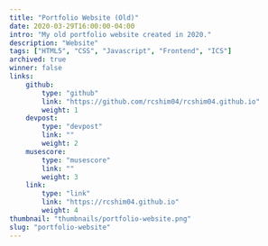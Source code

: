 ```yaml
---
title: "Portfolio Website (Old)"
date: 2020-03-29T16:00:00-04:00
intro: "My old portfolio website created in 2020."
description: "Website"
tags: ["HTML5", "CSS", "Javascript", "Frontend", "ICS"]
archived: true
winner: false
links: 
    github: 
        type: "github"
        link: "https://github.com/rcshim04/rcshim04.github.io"
        weight: 1
    devpost:
        type: "devpost"
        link: ""
        weight: 2
    musescore:
        type: "musescore"
        link: ""
        weight: 3
    link:
        type: "link"
        link: "https://rcshim04.github.io"
        weight: 4
thumbnail: "thumbnails/portfolio-website.png"
slug: "portfolio-website"
---
```


